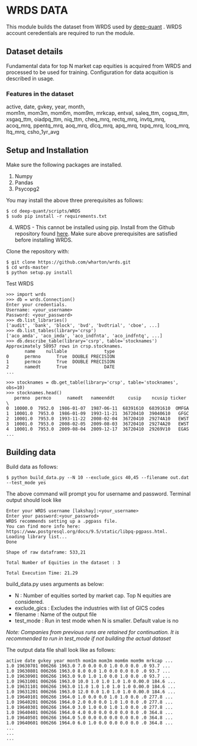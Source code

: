 # WRDS DATA

This module builds the dataset from WRDS used by [deep-quant](https://github.com/euclidjda/deep-quant) . WRDS account ceredentials are required to run the module.

## Dataset details
Fundamental data for top N market cap equities is acquired from WRDS and processed to be used for training. Configuration for data acquition is described in usage.

### Features in the dataset
active,		date,		gvkey,		year,  		month,		
mom1m,		mom3m,		mom6m,		mom9m,		mrkcap,
entval,		saleq_ttm,	cogsq_ttm,	xsgaq_ttm,	oiadpq_ttm,
niq_ttm,	cheq_mrq,	rectq_mrq,	invtq_mrq,	acoq_mrq,
ppentq_mrq,	aoq_mrq,	dlcq_mrq,	apq_mrq,	txpq_mrq,
lcoq_mrq,   ltq_mrq,	csho_1yr_avg

## Setup and Installation
Make sure the following packages are installed.

1. Numpy
2. Pandas
3. Psycopg2

You may install the above three prerequisites as follows:
```shell
$ cd deep-quant/scripts/WRDS
$ sudo pip install -r requirements.txt
```

4. WRDS - 	This cannot be installed using pip. Install from the Github repository found [here](https://github.com/wharton/wrds). Make sure above prerequisites are satisfied before installing WRDS.

Clone the repository with:
```shell
$ git clone https://github.com/wharton/wrds.git
$ cd wrds-master
$ python setup.py install
```						
Test WRDS

```shell
>>> import wrds
>>> db = wrds.Connection()
Enter your credentials.
Username: <your_username>
Password: <your_password>
>>> db.list_libraries()
['audit', 'bank', 'block', 'bvd', 'bvdtrial', 'cboe', ...]
>>> db.list_tables(library='crsp')
['aco_amda', 'aco_imda', 'aco_indfnta', 'aco_indfntq', ...]
>>> db.describe_table(library='csrp', table='stocknames')
Approximately 58957 rows in crsp.stocknames.
       name    nullable              type
0      permno      True  DOUBLE PRECISION      
1      permco      True  DOUBLE PRECISION      
2      namedt      True              DATE
...

>>> stocknames = db.get_table(library='crsp', table='stocknames', obs=10)
>>> stocknames.head()
   permno  permco      namedt   nameenddt     cusip    ncusip ticker  \
0  10000.0  7952.0  1986-01-07  1987-06-11  68391610  68391610  OMFGA
1  10001.0  7953.0  1986-01-09  1993-11-21  36720410  39040610   GFGC
2  10001.0  7953.0  1993-11-22  2008-02-04  36720410  29274A10   EWST
3  10001.0  7953.0  2008-02-05  2009-08-03  36720410  29274A20   EWST
4  10001.0  7953.0  2009-08-04  2009-12-17  36720410  29269V10   EGAS
...
```

## Building data
Build data as follows:
```shell
$ python build_data.py --N 10 --exclude_gics 40,45 --filename out.dat --test_mode yes
```

The above command will prompt you for username and password. Terminal output should look like
```shell
Enter your WRDS username [lakshay]:<your_username>
Enter your password:<your_passwrod>
WRDS recommends setting up a .pgpass file.
You can find more info here:
https://www.postgresql.org/docs/9.5/static/libpq-pgpass.html.
Loading library list...
Done

Shape of raw dataframe: 533,21

Total Number of Equities in the dataset : 3

Total Execution Time: 21.29
```

build_data.py uses arguments as below:

- N : Number of equities sorted by market cap. Top N equities are considered.
- exclude_gics : Excludes the industries with list of GICS codes
- filename : Name of the output file
- test_mode : Run in test mode when N is smaller. Default value is no

*Note: Companies from previous runs are retained for continuation. It is recommended to run in test_mode if not building the actual dataset*

The output data file shall look like as follows:
```shell
active date gvkey year month mom1m mom3m mom6m mom9m mrkcap ...
1.0 19630701 006266 1963.0 7.0 0.0 0.0 1.0 0.0 0.0 .0 93.7 ...
1.0 19630801 006266 1963.0 8.0 0.0 1.0 0.0 0.0 0.0 .0 93.7 ...
1.0 19630901 006266 1963.0 9.0 1.0 1.0 0.0 1.0 0.0 .0 93.7 ...
1.0 19631001 006266 1963.0 10.0 1.0 1.0 1.0 1.0 0.00.0 184.6 ...
1.0 19631101 006266 1963.0 11.0 1.0 1.0 1.0 1.0 0.00.0 184.6 ...
1.0 19631201 006266 1963.0 12.0 0.0 1.0 1.0 1.0 0.00.0 184.6 ...
1.0 19640101 006266 1964.0 1.0 0.0 0.0 1.0 1.0 0.0 .0 277.8 ...
1.0 19640201 006266 1964.0 2.0 0.0 0.0 1.0 1.0 0.0 .0 277.8 ...
1.0 19640301 006266 1964.0 3.0 1.0 0.0 1.0 1.0 0.0 .0 277.8 ...
1.0 19640401 006266 1964.0 4.0 0.0 0.0 0.0 0.0 0.0 .0 364.8 ...
1.0 19640501 006266 1964.0 5.0 0.0 0.0 0.0 0.0 0.0 .0 364.8 ...
1.0 19640601 006266 1964.0 6.0 1.0 0.0 0.0 0.0 0.0 .0 364.8 ...
...
...
...
```
